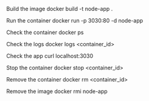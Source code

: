 Build the image
docker build -t node-app .

Run the container
docker run -p 3030:80 -d node-app

Check the container
docker ps

Check the logs
docker logs <container_id>

Check the app
curl localhost:3030

Stop the container
docker stop <container_id>

Remove the container
docker rm <container_id>

Remove the image
docker rmi node-app
